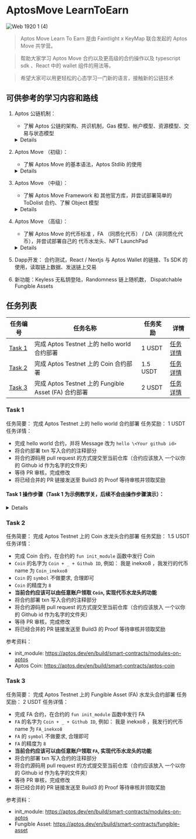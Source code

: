 # AptosMove LearnToEarn
![Web 1920 1 (4)](https://github.com/user-attachments/assets/1f52b068-61fb-456d-98ca-cda7042ade30)

>Aptos Move Learn To Earn 是由 Faintlight x KeyMap 联合发起的 Aptos Move 共学营。

>帮助大家学习 Aptos Move 合约以及更高级的合约操作以及 typescript sdk 、React 中的 wallet 组件的用法等。

>希望大家可以用更轻松的心态学习一门新的语言，接触新的公链技术


## **可供参考的学习内容和路线**

1. Aptos 公链机制：
    - 了解 Aptos 公链的架构、共识机制，Gas 模型、帐户模型、资源模型、交易与状态模型
    <details> 
        
    - [共识机制](https://aptos.dev/en/network/blockchain/validator-nodes#consensus) 
    - [账户模型](https://aptos.dev/en/network/blockchain/accounts)
    - [Gas 模型](https://aptos.dev/en/network/blockchain/gas-txn-fee)
    - [资源模型](https://aptos.dev/en/network/blockchain/resources)
    - [交易与状态模型](https://aptos.dev/en/network/blockchain/txns-states)
   </details>
3. Aptos Move （初级）：
    - 了解 Aptos Move 的基本语法，Aptos  Stdlib 的使用
    <details> 
        
    - [Aptos Move Book](https://aptos.dev/en/build/smart-contracts/book)
    - [Aptos Stdlib 合约源码](https://github.com/aptos-labs/aptos-core/tree/main/aptos-move/framework/aptos-stdlib/sources)
   </details>
5. Aptos Move （中级）：
    - 了解 Aptos Move Framework 和 其他官方库，并尝试部署简单的 ToDolist 合约、了解 Object 模型
    <details> 
        
    - [Aptos Move Framework 合约源码](https://github.com/aptos-labs/aptos-core/tree/main/aptos-move/framework/aptos-framework/sources)
    - [Aptos Token 合约源码](https://github.com/aptos-labs/aptos-core/tree/main/aptos-move/framework/aptos-token-objects/sources)
    - [ToDolist 合约示例](https://learn.aptoslabs.com/zh/code-example/todo-list)
    - [Object 模型](https://aptos.dev/en/build/smart-contracts/objects)
   </details>
7. Aptos Move （高级）：
    - 了解 Aptos Move 的代币标准 ，FA （同质化代币） / DA（非同质化代币），并尝试部署自己的 代币水龙头、NFT LaunchPad 
    <details> 
        
    - [NFT LaunchPad 合约 / 前端 示例](https://learn.aptoslabs.com/zh/code-example/fa-launchpad)
        - [Live Demo](https://fungible-asset-launchpad.vercel.app/)
    - [Fungible Asset（ 同质化代币 -  FT / ERC 20 ）文档](https://aptos.dev/en/build/smart-contracts/fungible-asset)
    - [Digital Asset（ 非同质化代币 -  NFT / ERC 721 ）文档](https://aptos.dev/en/build/smart-contracts/digital-asset)
   </details>
8. Dapp开发： 合约测试，React / Nextjs 与 Aptos Wallet 的链接、Ts SDK 的使用，读取链上数据、发送链上交易
9. 新功能：Keyless 无私钥登陆，Randomness 链上随机数， Dispatchable Fungible Assets


## 任务列表

| 任务编号 | 任务名称 | 任务奖励 | 详情 |
|--------|--------|--------|--------|
| [Task 1](https://www.buildthree.xyz/bounty/0xd4548fe6626f7fb1c188d233677145ee1018aa2506590535baeeb602c01fabb1) | 完成 Aptos Testnet 上的 hello  world 合约部署 | 1 USDT     | [任务详情](#Task-1)  |
| [Task 2](https://www.buildthree.xyz/bounty/0x011a4e5e7adf4f5e6505de97ddde2565b467f1ff6e1bc4e6acca8d36d02fd8f6) | 完成 Aptos Testnet 上的 Coin 合约部署         | 1.5 USDT   | [任务详情](#Task-2)  |
| [Task 3](https://www.buildthree.xyz/bounty/0x5f7689d6cfc854cabfa1dd7436ffed3333520158ec570a107b3923534aee1685) | 完成 Aptos Testnet 上的 Fungible Asset (FA) 合约部署 | 2 USDT | [任务详情](#Task-3) |


### Task 1

任务简要： 完成 Aptos Testnet 上的 hello  world 合约部署
任务奖励： 1 USDT 
任务详情：

- 完成 hello world 合约，并将 Message 改为 `hello \<Your github id>`
- 将合约部署 txn 写入合约的注释部分
- 将合约源码用 pull request 的方式提交至当前仓库（合约应该放入 一个以你的 Github id 作为名字的文件夹）
- 等待 PR 审核，完成修改
- 将已经合并的 PR 链接发送至 Build3 的 Proof 等待审核并领取奖励

#### Task 1 操作步骤（Task 1 为示例教学关，后续不会由操作步骤演示）：
<details>

1. **Fork 本项目**
   点击右上角的 `Fork` 按钮，将项目 fork 到你的 GitHub 账户。

2. **Clone 本地仓库**
   在本地将 fork 后的仓库 clone 到你的本地：

   **注意修改 <your-username> 部分为你的 Github id，否则 clone 失败**
  
   ```bash
   git clone https://github.com/<your-username>/AptosMove-LearnToEarn.git
   cd AptosMove-LearnToEarn
   ```
3. **创建文件夹结构**

     在根目录下创建一个以你的 GitHub ID 命名的文件夹，然后在该文件夹下创建 task1 文件夹，并将 Hello World 合约放入该文件夹中
     
     例如，假设你的 GitHub ID 为 username，文件夹结构应如下所示：
   
     ```
     username/
     └── task1/
         └── sources
             └── hello_world.move
         └── Move.toml
     ```
   
     1. 可以使用 `mkdir username` 创建外层文件夹
   
     2. 然后使用 `mkdir task1` 创建 task 1 文件夹
     
     3. 执行 `cd task1` 进入 task 1 文件夹 
   
     4. 并执行 `aptos move init --name task1` 创建 Aptos 项目目录结构
   
     5. 在 sources 目录下创建 hello_world.move 文件
4. **编写 hello_world.move**
   在 hello_world.move 中填写以下代码，注意要将 <Your Github ID> Github ID 修改成自己的

   ```
   module hello_world::hello_world {
       use std::string::{String, utf8};
   
   
       struct HelloWorld has key {
           message: String
       }
   
       fun init_module(sender: &signer) {
           move_to(sender, HelloWorld{
               message:  utf8(b"Hello, <Your Github ID>!")
           });
       }
   }

   ```
5. **编译并publish 合约**
   - 可以先使用 `aptos init` 创建一个私钥账户，并根据提示领取测试币
   - 在Move.toml里面[addresses]下面加上hello_world="<你上一步初始化的地址>"
   ```
    [package]
    name = "task1"
    version = "1.0.0"
    authors = []

    [addresses]
    hello_world="<你上一步初始化的地址>"
    
    [dev-addresses]

    [dependencies.AptosFramework]
    git = "https://github.com/aptos-labs/aptos-framework.git"
    rev = "mainnet"
    subdir = "aptos-framework"

    [dev-dependencies]

   ```
   - 使用 `aptos move publish` 可以部署代码
   - 将在部署代码前替换下方的 <在 Build3 领取任务的钱包地址> 
   - 将部署代码后的 txn hash 保存到当前代码中 , 替换 <TXN Hash>

   ```

   module hello_world::hello_world {
       use std::string::{String, utf8};
   
   
       struct HelloWorld has key {
           message: String
       }

       // <在 Build3 领取任务的钱包地址>
       // https://explorer.aptoslabs.com/txn/<TXN Hash>?network=testnet
       fun init_module(sender: &signer) {
           move_to(sender, HelloWorld{
               message:  utf8(b"Hello, <Your Github ID>!")
           });
       }
   }
   ```
6. **commit 代码并提交 Pull request**
   - 这一步骤可以使用 AI 或者 搜索引擎
7. **等待合并 - 提交 PR 的链接至 Build3**
   - 当请求合并的 PR 被成功合并后，将合并的 PR 链接发送至
</details>

### Task 2
任务简要： 完成 Aptos Testnet 上的 Coin 水龙头合约部署
任务奖励： 1.5 USDT 
任务详情：

- 完成 Coin 合约，在合约的 `fun init_module` 函数中发行 Coin
- `Coin` 的名字为 `Coin + _ + Github ID`, 例如： 我是 inekxo8 ，我发行的代币 name 为 `Coin_inekxo8`
- `Coin` 的 `symbol` 不做要求, 合理即可
- `Coin` 的精度为 `8`
- **当前合约应该可以由任意账户领取 `Coin`, 实现代币水龙头的功能**
- 将合约部署 txn 写入合约的注释部分
- 将合约源码用 pull request 的方式提交至当前仓库（合约应该放入 一个以你的 Github id 作为名字的文件夹）
- 等待 PR 审核，完成修改
- 将已经合并的 PR 链接发送至 Build3 的 Proof 等待审核并领取奖励


参考资料：
- init_module: https://aptos.dev/en/build/smart-contracts/modules-on-aptos
- Aptos Coin: https://aptos.dev/en/build/smart-contracts/aptos-coin

### Task 3
任务简要： 完成 Aptos Testnet 上的 Fungible Asset (FA) 水龙头合约部署
任务奖励： 2 USDT 
任务详情：

- 完成 FA 合约，在合约的 `fun init_module` 函数中发行 FA
- `FA` 的名字为 `Coin + _ + Github ID`, 例如： 我是 inekxo8 ，我发行的代币 name 为 `FA_inekxo8`
- `FA` 的 `symbol` 不做要求, 合理即可
- `FA` 的精度为 `8`
- **当前合约应该可以由任意账户领取 `FA`, 实现代币水龙头的功能**
- 将合约部署 txn 写入合约的注释部分
- 将合约源码用 pull request 的方式提交至当前仓库（合约应该放入 一个以你的 Github id 作为名字的文件夹）
- 等待 PR 审核，完成修改
- 将已经合并的 PR 链接发送至 Build3 的 Proof 等待审核并领取奖励


参考资料：
- init_module: https://aptos.dev/en/build/smart-contracts/modules-on-aptos
- Fungible Asset: https://aptos.dev/en/build/smart-contracts/fungible-asset
